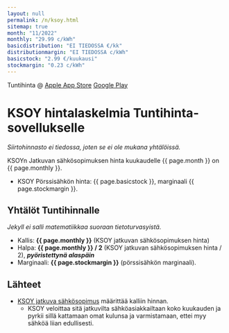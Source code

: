 ```yaml
---
layout: null
permalink: /n/ksoy.html
sitemap: true
month: "11/2022"
monthly: "29.99 c/kWh"
basicdistribution: "EI TIEDOSSA €/kk"
distributionmargin: "EI TIEDOSSA c/kWh"
basicstock: "2.99 €/kuukausi"
stockmargin: "0.23 c/kWh"
---
```


Tuntihinta @ [Apple App Store](https://apps.apple.com/app/tuntihinta/id824684537) [Google Play](https://play.google.com/store/apps/details?id=fi.fingrid.tuntihinta)

# KSOY hintalaskelmia Tuntihinta-sovellukselle

*Siirtohinnasto ei tiedossa, joten se ei ole mukana yhtälöissä.*

KSOYn Jatkuvan sähkösopimuksen hinta kuukaudelle {{ page.month }} on {{ page.monthly }}.

* KSOY Pörssisähkön hinta: {{ page.basicstock }}, marginaali {{ page.stockmargin }}.

## Yhtälöt Tuntihinnalle

*Jekyll ei salli matematiikkaa suoraan tietoturvasyistä.*

* Kallis: <strong>{{ page.monthly }}</strong> (KSOY jatkuvan sähkösopimuksen hinta)
* Halpa: <strong>{{ page.monthly }} / 2</strong> (KSOY jatkuvan sähkösopimuksen hinta / 2), ***pyöristettynä alaspäin***
* Marginaali: <strong>{{ page.stockmargin }}</strong> (pörssisähkön marginaali).

## Lähteet

* [KSOY jatkuva sähkösopimus](https://www.ksoy.fi/sahkon-myynti/sahkoa-kotiin/ksoy-jatkuva/) määrittää kalliin hinnan.
  * KSOY veloittaa sitä jatkuvilta sähköasiakkailtaan koko kuukauden ja pyrkii sillä kattamaan omat kulunsa ja varmistamaan, ettei myy sähköä liian edullisesti.
